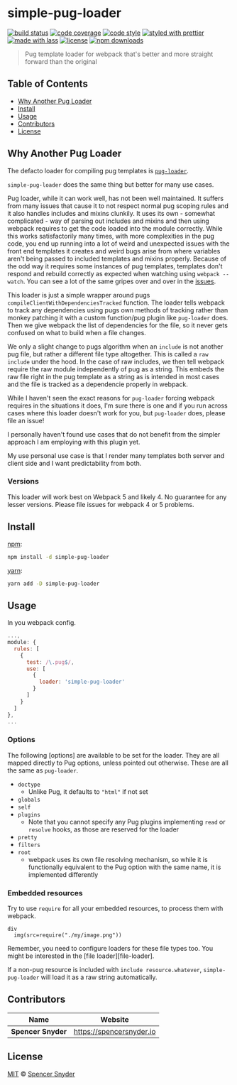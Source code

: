 # simple-pug-loader

[![build status](https://img.shields.io/travis/com/Spence-S/better-pug-loader.svg)](https://travis-ci.com/Spence-S/better-pug-loader)
[![code coverage](https://img.shields.io/codecov/c/github/Spence-S/better-pug-loader.svg)](https://codecov.io/gh/Spence-S/better-pug-loader)
[![code style](https://img.shields.io/badge/code_style-XO-5ed9c7.svg)](https://github.com/sindresorhus/xo)
[![styled with prettier](https://img.shields.io/badge/styled_with-prettier-ff69b4.svg)](https://github.com/prettier/prettier)
[![made with lass](https://img.shields.io/badge/made_with-lass-95CC28.svg)](https://lass.js.org)
[![license](https://img.shields.io/github/license/Spence-S/better-pug-loader.svg)](LICENSE)
[![npm downloads](https://img.shields.io/npm/dt/better-pug-loader.svg)](https://npm.im/better-pug-loader)

> Pug template loader for webpack that's better and more straight forward than the original

## Table of Contents

- [Why Another Pug Loader](#why-another-pug-loader)
- [Install](#install)
- [Usage](#usage)
- [Contributors](#contributors)
- [License](#license)

## Why Another Pug Loader

The defacto loader for compiling pug templates is [`pug-loader`](https://github.com/pugjs/pug-loader).

`simple-pug-loader` does the same thing but better for many use cases.

Pug loader, while it can work well, has not been well maintained. It suffers from many issues that cause it to not respect normal pug scoping rules
and it also handles includes and mixins clunkily. It uses its own - somewhat complicated - way of parsing out includes and mixins and then using webpack requires to get the code loaded into the module correctly.
While this works satisfactorily many times, with more complexities in the pug code, you end up running into a lot of weird and unexpected issues with the front end
templates it creates and weird bugs arise from where variables aren't being passed to included templates and mixins properly. Because of the odd way it requires
some instances of pug templates, templates don't respond and rebuild correctly as expected when watching using `webpack --watch`. You can see a lot of the same gripes
over and over in the [issues](https://github.com/pugjs/pug-loader/issues).

This loader is just a simple wrapper around pugs `compileClientWithDependenciesTracked` function. The loader tells webpack
to track any dependencies using pugs own methods of tracking rather than monkey patching it with a custom function/pug plugin like `pug-loader` does. Then we give webpack
the list of dependencies for the file, so it never gets confused on what to build when a file changes.

We only a slight change to pugs algorithm when an `include` is not another pug file, but rather a different file type altogether.
This is called a `raw include` under the hood. In the case of raw includes, we then tell webpack require the raw module independently of pug as a string.
This embeds the raw file right in the pug template as a string as is intended in most cases and the file is tracked as a dependencie properly in webpack.

While I haven't seen the exact reasons for `pug-loader` forcing webpack requires in the situations it does, I'm sure there is one and if you run across cases where this loader doesn't work for you, but `pug-loader` does, please file an issue!

I personally haven't found use cases that do not benefit from the simpler approach I am employing with this plugin yet.

My use personal use case is that I render many templates both server and client side and I want predictability from both.

### Versions
This loader will work best on Webpack 5 and likely 4. No guarantee for any lesser versions. Please file issues for webpack 4 or 5 problems.

## Install

[npm][]:

```sh
npm install -d simple-pug-loader
```

[yarn][]:

```sh
yarn add -D simple-pug-loader
```

## Usage

In you webpack config.

```js
...,
module: {
  rules: [
    {
      test: /\.pug$/,
      use: [
        {
          loader: 'simple-pug-loader'
        }
      ]
    }
  ]
},
...
```

### Options

The following [options] are available to be set for the loader. They are all mapped directly to Pug options, unless pointed out otherwise. These are all the same as `pug-loader`.

- `doctype`
  - Unlike Pug, it defaults to `"html"` if not set
- `globals`
- `self`
- `plugins`
  - Note that you cannot specify any Pug plugins implementing `read` or `resolve` hooks, as those are reserved for the loader
- `pretty`
- `filters`
- `root`
  - webpack uses its own file resolving mechanism, so while it is functionally equivalent to the Pug option with the same name, it is implemented differently

### Embedded resources

Try to use `require` for all your embedded resources, to process them with webpack.

```pug
div
  img(src=require("./my/image.png"))
```

Remember, you need to configure loaders for these file types too. You might be interested in the [file loader][file-loader].

If a non-pug resource is included with `include resource.whatever`, `simple-pug-loader` will load it as a raw string automatically.

## Contributors

| Name               | Website                    |
| ------------------ | -------------------------- |
| **Spencer Snyder** | <https://spencersnyder.io> |

## License

[MIT](LICENSE) © [Spencer Snyder](https://spencersnyder.io)

##

[npm]: https://www.npmjs.com/
[yarn]: https://yarnpkg.com/
